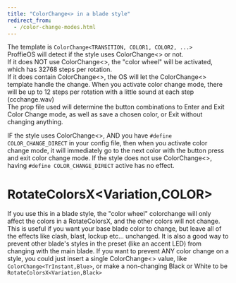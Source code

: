 ```yaml
---
title: "ColorChange<> in a blade style"
redirect_from:
  - /color-change-modes.html
---
```

The template is `ColorChange<TRANSITION, COLOR1, COLOR2, ...>`   
ProffieOS will detect if the style uses ColorChange<> or not.  
If it does NOT use ColorChange<>, the "color wheel" will be activated, which has 32768 steps per rotation.  
If it does contain ColorChange<>, the OS will let the ColorChange<> template handle the change. When you activate color change mode, there will be up to 12 steps per rotation with a little sound at each step (ccchange.wav)  
The prop file used will determine the button combinations to Enter and Exit Color Change mode, as well as save a chosen color, or Exit without changing anything.  

IF the style uses ColorChange<>, AND you have `#define COLOR_CHANGE_DIRECT` in your config file, then when you activate color change mode, it will immediately go to the next color with the button press and exit color change mode. 
If the style does not use ColorChange<>, having `#define COLOR_CHANGE_DIRECT` active has no effect.

# **RotateColorsX<Variation,COLOR>**
If you use this in a blade style, the "color wheel" colorchange will only affect the colors in a RotateColorsX, and the other colors will not change.
This is useful if you want your base blade color to change, but leave all of the effects like clash, blast, lockup etc... unchanged.
It is also a good way to prevent other blade's styles in the preset (like an accent LED) from changing with the main blade.
If you want to prevent ANY color change on a style, you could just insert a single ColorChange<> value, like `ColorChange<TrInstant,Blue>`, or make a non-changing Black or White to be `RotateColorsX<Variation,Black>`
